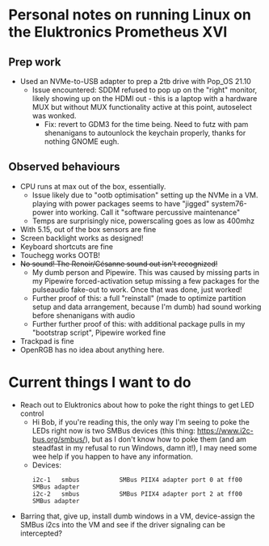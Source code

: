 # Personal notes on running Linux on the Eluktronics Prometheus XVI

## Prep work

* Used an NVMe-to-USB adapter to prep a 2tb drive with Pop_OS 21.10
    * Issue encountered: SDDM refused to pop up on the "right" monitor, likely showing up on the HDMI out - this is a laptop with a hardware MUX but without MUX functionality active at this point, autoselect was wonked.
        * Fix: revert to GDM3 for the time being. Need to futz with pam shenanigans to autounlock the keychain properly, thanks for nothing GNOME eugh.

## Observed behaviours

* CPU runs at max out of the box, essentially.
    * Issue likely due to "ootb optimisation" setting up the NVMe in a VM. playing with power packages seems to have "jigged" system76-power into working. Call it "software percussive maintenance"
    * Temps are surprisingly nice, powerscaling goes as low as 400mhz
* With 5.15, out of the box sensors are fine
* Screen backlight works as designed!
* Keyboard shortcuts are fine
* Touchegg works OOTB!
* ~~No sound! The Renoir/Césanne sound out isn't recognized!~~
    * My dumb person and Pipewire. This was caused by missing parts in my Pipewire forced-activation setup missing a few packages for the pulseaudio fake-out to work. Once that was done, just worked!
    * Further proof of this: a full "reinstall" (made to optimize partition setup and data arrangement, because I'm dumb) had sound working before shenanigans with audio
    * Further further proof of this: with additional package pulls in my "bootstrap script", Pipewire worked fine
* Trackpad is fine
* OpenRGB has no idea about anything here.

# Current things I want to do

* Reach out to Eluktronics about how to poke the right things to get LED control
    * Hi Bob, if you're reading this, the only way I'm seeing to poke the LEDs right now is two SMBus devices (this thing: https://www.i2c-bus.org/smbus/), but as I don't know how to poke them (and am steadfast in my refusal to run Windows, damn it!), I may need some wee help if you happen to have any information.
    * Devices: 
      ```
      i2c-1   smbus           SMBus PIIX4 adapter port 0 at ff00      SMBus adapter
      i2c-2   smbus           SMBus PIIX4 adapter port 2 at ff00      SMBus adapter
      ```
* Barring that, give up, install dumb windows in a VM, device-assign the SMBus i2cs into the VM and see if the driver signaling can be intercepted?
